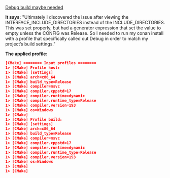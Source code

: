 [Debug build maybe needed](https://discourse.cmake.org/t/findboost-cmake-seems-to-work-but-adds-no-include-folders-to-compile-line-when-linked-against/7923)

**It says:** "Ultimately I discovered the issue after viewing the INTERFACE_INCLUDE_DIRECTORIES instead of the INCLUDE_DIRECTORIES. This was set properly, but had a generator expression that set the value to empty unless the CONFIG was Release. So I needed to run my conan install with a profile that specifically called out Debug in order to match my project’s build settings."

**The applied profile:**

```cmake
[CMake] ======== Input profiles ========
1> [CMake] Profile host:
1> [CMake] [settings]
1> [CMake] arch=x86_64
1> [CMake] build_type=Release
1> [CMake] compiler=msvc
1> [CMake] compiler.cppstd=17
1> [CMake] compiler.runtime=dynamic
1> [CMake] compiler.runtime_type=Release
1> [CMake] compiler.version=193
1> [CMake] os=Windows
1> [CMake]
1> [CMake] Profile build:
1> [CMake] [settings]
1> [CMake] arch=x86_64
1> [CMake] build_type=Release
1> [CMake] compiler=msvc
1> [CMake] compiler.cppstd=17
1> [CMake] compiler.runtime=dynamic
1> [CMake] compiler.runtime_type=Release
1> [CMake] compiler.version=193
1> [CMake] os=Windows
1> [CMake]
1> [CMake]
```
